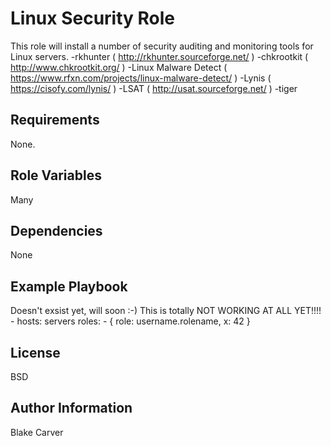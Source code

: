 Linux Security Role
=========

This role will install a number of security auditing and monitoring tools for Linux servers.
-rkhunter ( http://rkhunter.sourceforge.net/ )
-chkrootkit ( http://www.chkrootkit.org/ )
-Linux Malware Detect ( https://www.rfxn.com/projects/linux-malware-detect/ )
-Lynis ( https://cisofy.com/lynis/ )
-LSAT ( http://usat.sourceforge.net/ )
-tiger

Requirements
------------

None.

Role Variables
--------------

Many

Dependencies
------------

None

Example Playbook
----------------

Doesn't exsist yet, will soon :-)
This is totally NOT WORKING AT ALL YET!!!!
    - hosts: servers
      roles:
         - { role: username.rolename, x: 42 }

License
-------

BSD

Author Information
------------------

Blake Carver
